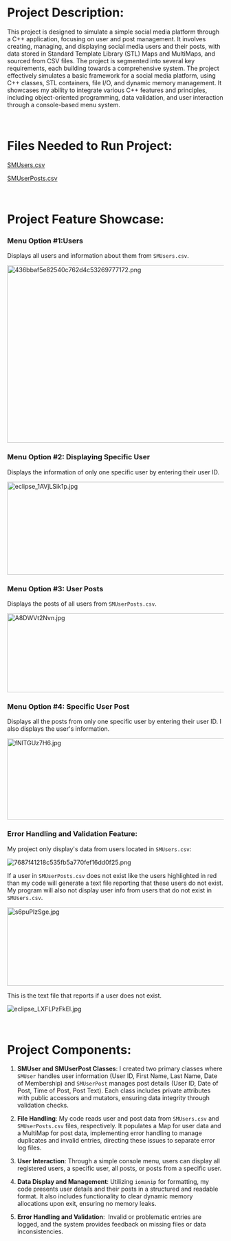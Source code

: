 # Project Description:

This project is designed to simulate a simple social media platform through a C++ application, focusing on user and post management. It involves creating, managing, and displaying social media users and their posts, with data stored in Standard Template Library (STL) Maps and MultiMaps, and sourced from CSV files. The project is segmented into several key requirements, each building towards a comprehensive system. The project effectively simulates a basic framework for a social media platform, using C++ classes, STL containers, file I/O, and dynamic memory management. It showcases my ability to integrate various C++ features and principles, including object-oriented programming, data validation, and user interaction through a console-based menu system.

&nbsp;

# Files Needed to Run Project:

[SMUsers.csv](../_resources/SMUsers.csv)

[SMUserPosts.csv](../_resources/SMUserPosts.csv)

&nbsp;

# Project Feature Showcase:

### Menu Option #1:Users

Displays all users and information about them from `SMUsers.csv`.

<img src="../_resources/436bbaf5e82540c762d4c53269777172.png" alt="436bbaf5e82540c762d4c53269777172.png" width="600" height="413" class="jop-noMdConv">

### Menu Option #2: Displaying Specific User

Displays the information of only one specific user by entering their user ID.

<img src="../_resources/eclipse_1AVjLSik1p.jpg" alt="eclipse_1AVjLSik1p.jpg" width="600" height="216" class="jop-noMdConv">

### Menu Option #3: User Posts

Displays the posts of all users from `SMUserPosts.csv`.

<img src="../_resources/A8DWVt2Nvn.jpg" alt="A8DWVt2Nvn.jpg" width="887" height="184" class="jop-noMdConv">

### Menu Option #4: Specific User Post

Displays all the posts from only one specific user by entering their user ID. I also displays the user's information.

<img src="../_resources/fNlTGUz7H6.jpg" alt="fNlTGUz7H6.jpg" width="528" height="189" class="jop-noMdConv">

### Error Handling and Validation Feature:

My project only display's data from users located in `SMUsers.csv`:

![7687f41218c535fb5a770fef16dd0f25.png](../_resources/7687f41218c535fb5a770fef16dd0f25.png)

If a user in `SMUserPosts.csv` does not exist like the users highlighted in red than my code will generate a text file reporting that these users do not exist. My program will also not display user info from users that do not exist in `SMUsers.csv`.

<img src="../_resources/s6puPIzSge.jpg" alt="s6puPIzSge.jpg" width="519" height="183" class="jop-noMdConv">

This is the text file that reports if a user does not exist.

![eclipse_LXFLPzFkEl.jpg](../_resources/eclipse_LXFLPzFkEl.jpg)

&nbsp;

# Project Components:

1.  **SMUser and SMUserPost Classes**: I created two primary classes where `SMUser` handles user information (User ID, First Name, Last Name, Date of Membership) and `SMUserPost` manages post details (User ID, Date of Post, Time of Post, Post Text). Each class includes private attributes with public accessors and mutators, ensuring data integrity through validation checks.
    
2.  **File Handling**: My code reads user and post data from `SMUsers.csv` and `SMUserPosts.csv` files, respectively. It populates a Map for user data and a MultiMap for post data, implementing error handling to manage duplicates and invalid entries, directing these issues to separate error log files.
    
3.  **User Interaction**: Through a simple console menu, users can display all registered users, a specific user, all posts, or posts from a specific user.
    
4.  **Data Display and Management**: Utilizing `iomanip` for formatting, my code presents user details and their posts in a structured and readable format. It also includes functionality to clear dynamic memory allocations upon exit, ensuring no memory leaks.
    
5.  **Error Handling and Validation**:  Invalid or problematic entries are logged, and the system provides feedback on missing files or data inconsistencies.
    

&nbsp;